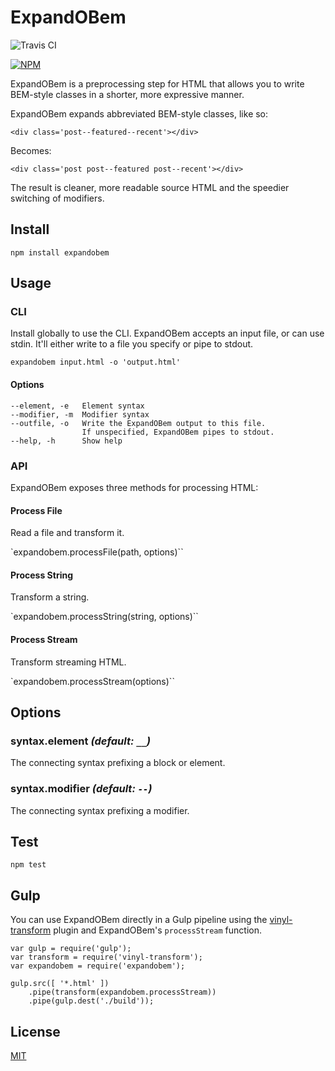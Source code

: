 # ExpandOBem

![Travis CI](https://travis-ci.org/juice49/ExpandOBem.svg?branch=master)

[![NPM](https://nodei.co/npm/expandobem.png?compact=true)](https://nodei.co/npm/expandobem/)

ExpandOBem is a preprocessing step for HTML that allows you to write BEM-style classes in a shorter, more expressive manner.

ExpandOBem expands abbreviated BEM-style classes, like so:

`<div class='post--featured--recent'></div>`

Becomes:

`<div class='post post--featured post--recent'></div>`

The result is cleaner, more readable source HTML and the speedier switching of modifiers.

## Install

`npm install expandobem`

## Usage

### CLI

Install globally to use the CLI. ExpandOBem accepts an input file, or can use stdin. It'll either write to a file you specify or pipe to stdout.

`expandobem input.html -o 'output.html'`

#### Options

````
--element, -e   Element syntax
--modifier, -m  Modifier syntax
--outfile, -o   Write the ExpandOBem output to this file.
                If unspecified, ExpandOBem pipes to stdout.
--help, -h      Show help
````

### API

ExpandOBem exposes three methods for processing HTML:

#### Process File

Read a file and transform it.

`expandobem.processFile(path, options)``

#### Process String

Transform a string.

`expandobem.processString(string, options)``

#### Process Stream

Transform streaming HTML.

`expandobem.processStream(options)``

## Options

### syntax.element <i>(default: `__`)</i>
The connecting syntax prefixing a block or element.

### syntax.modifier <i>(default: `--`)</i>
The connecting syntax prefixing a modifier.

## Test

`npm test`

## Gulp

You can use ExpandOBem directly in a Gulp pipeline using the [vinyl-transform](https://github.com/hughsk/vinyl-transform) plugin and ExpandOBem's `processStream` function.

````
var gulp = require('gulp');
var transform = require('vinyl-transform');
var expandobem = require('expandobem');

gulp.src([ '*.html' ])
	.pipe(transform(expandobem.processStream))
	.pipe(gulp.dest('./build'));
````

## License

[MIT](http://opensource.org/licenses/MIT)
